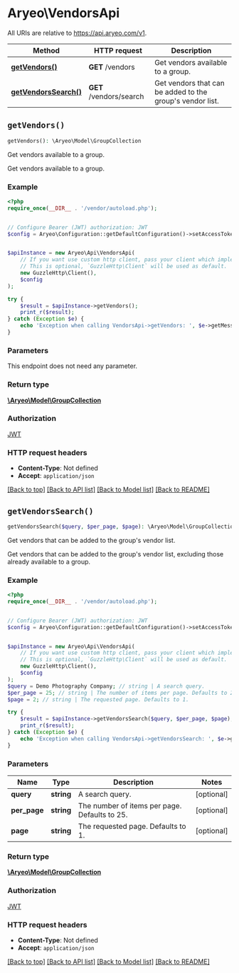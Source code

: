 # Aryeo\VendorsApi

All URIs are relative to https://api.aryeo.com/v1.

Method | HTTP request | Description
------------- | ------------- | -------------
[**getVendors()**](VendorsApi.md#getVendors) | **GET** /vendors | Get vendors available to a group.
[**getVendorsSearch()**](VendorsApi.md#getVendorsSearch) | **GET** /vendors/search | Get vendors that can be added to the group&#39;s vendor list.


## `getVendors()`

```php
getVendors(): \Aryeo\Model\GroupCollection
```

Get vendors available to a group.

Get vendors available to a group.

### Example

```php
<?php
require_once(__DIR__ . '/vendor/autoload.php');


// Configure Bearer (JWT) authorization: JWT
$config = Aryeo\Configuration::getDefaultConfiguration()->setAccessToken('YOUR_ACCESS_TOKEN');


$apiInstance = new Aryeo\Api\VendorsApi(
    // If you want use custom http client, pass your client which implements `GuzzleHttp\ClientInterface`.
    // This is optional, `GuzzleHttp\Client` will be used as default.
    new GuzzleHttp\Client(),
    $config
);

try {
    $result = $apiInstance->getVendors();
    print_r($result);
} catch (Exception $e) {
    echo 'Exception when calling VendorsApi->getVendors: ', $e->getMessage(), PHP_EOL;
}
```

### Parameters

This endpoint does not need any parameter.

### Return type

[**\Aryeo\Model\GroupCollection**](../Model/GroupCollection.md)

### Authorization

[JWT](../../README.md#JWT)

### HTTP request headers

- **Content-Type**: Not defined
- **Accept**: `application/json`

[[Back to top]](#) [[Back to API list]](../../README.md#endpoints)
[[Back to Model list]](../../README.md#models)
[[Back to README]](../../README.md)

## `getVendorsSearch()`

```php
getVendorsSearch($query, $per_page, $page): \Aryeo\Model\GroupCollection
```

Get vendors that can be added to the group's vendor list.

Get vendors that can be added to the group's vendor list, excluding those already available to a group.

### Example

```php
<?php
require_once(__DIR__ . '/vendor/autoload.php');


// Configure Bearer (JWT) authorization: JWT
$config = Aryeo\Configuration::getDefaultConfiguration()->setAccessToken('YOUR_ACCESS_TOKEN');


$apiInstance = new Aryeo\Api\VendorsApi(
    // If you want use custom http client, pass your client which implements `GuzzleHttp\ClientInterface`.
    // This is optional, `GuzzleHttp\Client` will be used as default.
    new GuzzleHttp\Client(),
    $config
);
$query = Demo Photography Company; // string | A search query.
$per_page = 25; // string | The number of items per page. Defaults to 25.
$page = 2; // string | The requested page. Defaults to 1.

try {
    $result = $apiInstance->getVendorsSearch($query, $per_page, $page);
    print_r($result);
} catch (Exception $e) {
    echo 'Exception when calling VendorsApi->getVendorsSearch: ', $e->getMessage(), PHP_EOL;
}
```

### Parameters

Name | Type | Description  | Notes
------------- | ------------- | ------------- | -------------
 **query** | **string**| A search query. | [optional]
 **per_page** | **string**| The number of items per page. Defaults to 25. | [optional]
 **page** | **string**| The requested page. Defaults to 1. | [optional]

### Return type

[**\Aryeo\Model\GroupCollection**](../Model/GroupCollection.md)

### Authorization

[JWT](../../README.md#JWT)

### HTTP request headers

- **Content-Type**: Not defined
- **Accept**: `application/json`

[[Back to top]](#) [[Back to API list]](../../README.md#endpoints)
[[Back to Model list]](../../README.md#models)
[[Back to README]](../../README.md)
